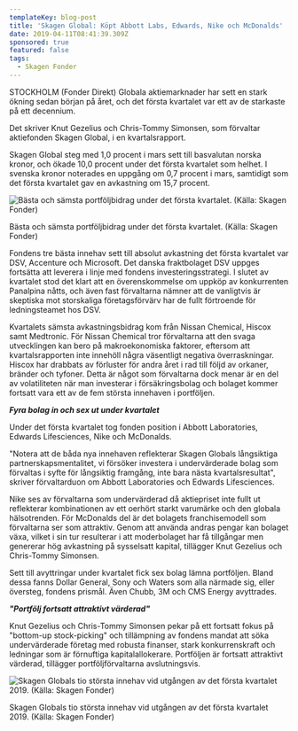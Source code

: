 ```yaml
---
templateKey: blog-post
title: 'Skagen Global: Köpt Abbott Labs, Edwards, Nike och McDonalds'
date: 2019-04-11T08:41:39.309Z
sponsored: true
featured: false
tags:
  - Skagen Fonder
---
```

STOCKHOLM (Fonder Direkt) Globala aktiemarknader har sett en stark ökning sedan början på året, och det första kvartalet var ett av de starkaste på ett decennium.



Det skriver Knut Gezelius och Chris-Tommy Simonsen, som förvaltar aktiefonden Skagen Global, i en kvartalsrapport.



Skagen Global steg med 1,0 procent i mars sett till basvalutan norska kronor, och ökade 10,0 procent under det första kvartalet som helhet. I svenska kronor noterades en uppgång om 0,7 procent i mars, samtidigt som det första kvartalet gav en avkastning om 15,7 procent.

![Bästa och sämsta portföljbidrag under det första kvartalet. (Källa: Skagen Fonder)](/img/skagen11apr.png)

<span class="image-caption">Bästa och sämsta portföljbidrag under det första kvartalet. (Källa: Skagen Fonder)</span>

Fondens tre bästa innehav sett till absolut avkastning det första kvartalet var DSV, Accenture och Microsoft. Det danska fraktbolaget DSV uppges fortsätta att leverera i linje med fondens investeringsstrategi. I slutet av kvartalet stod det klart att en överenskommelse om uppköp av konkurrenten Panalpina nåtts, och även fast förvaltarna nämner att de vanligtvis är skeptiska mot storskaliga företagsförvärv har de fullt förtroende för ledningsteamet hos DSV.



Kvartalets sämsta avkastningsbidrag kom från Nissan Chemical, Hiscox samt Medtronic. För Nissan Chemical tror förvaltarna att den svaga utvecklingen kan bero på makroekonomiska faktorer, eftersom att kvartalsrapporten inte innehöll några väsentligt negativa överraskningar. Hiscox har drabbats av förluster för andra året i rad till följd av orkaner, bränder och tyfoner. Detta är något som förvaltarna dock menar är en del av volatiliteten när man investerar i försäkringsbolag och bolaget kommer fortsatt vara ett av de fem största innehaven i portföljen.



**_Fyra bolag in och sex ut under kvartalet_**



Under det första kvartalet tog fonden position i Abbott Laboratories, Edwards Lifesciences, Nike och McDonalds.



"Notera att de båda nya innehaven reflekterar Skagen Globals långsiktiga partnerskapsmentalitet, vi försöker investera i undervärderade bolag som förvaltas i syfte för långsiktig framgång, inte bara nästa kvartalsresultat", skriver förvaltarduon om Abbott Laboratories och Edwards Lifesciences.



Nike ses av förvaltarna som undervärderad då aktiepriset inte fullt ut reflekterar kombinationen av ett oerhört starkt varumärke och den globala hälsotrenden. För McDonalds del är det bolagets franchisemodell som förvaltarna ser som attraktiv. Genom att använda andras pengar kan bolaget växa, vilket i sin tur resulterar i att moderbolaget har få tillgångar men genererar hög avkastning på sysselsatt kapital, tillägger Knut Gezelius och Chris-Tommy Simonsen.



Sett till avyttringar under kvartalet fick sex bolag lämna portföljen. Bland dessa fanns Dollar General, Sony och Waters som alla närmade sig, eller översteg, fondens prismål. Även Chubb, 3M och CMS Energy avyttrades.



**_"Portfölj fortsatt attraktivt värderad"_**



Knut Gezelius och Chris-Tommy Simonsen pekar på ett fortsatt fokus på "bottom-up stock-picking" och tillämpning av fondens mandat att söka undervärderade företag med robusta finanser, stark konkurrenskraft och ledningar som är förnuftiga kapitalallokerare. Portföljen är fortsatt attraktivt värderad, tillägger portföljförvaltarna avslutningsvis.

![Skagen Globals tio största innehav vid utgången av det första kvartalet 2019. (Källa: Skagen Fonder)](/img/skagen11ap2.png)

<span class="image-caption">Skagen Globals tio största innehav vid utgången av det första kvartalet 2019. (Källa: Skagen Fonder)</span>
